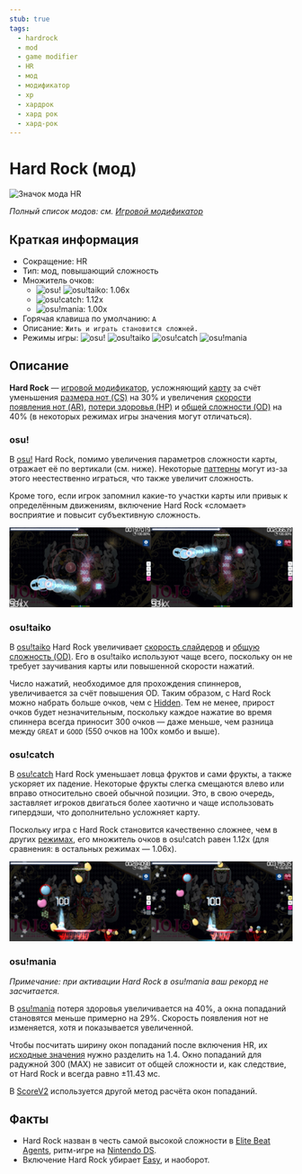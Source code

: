 ```yaml
---
stub: true
tags:
  - hardrock
  - mod
  - game modifier
  - HR
  - мод
  - модификатор
  - хр
  - хардрок
  - хард рок
  - хард-рок
---
```


# Hard Rock (мод)

![Значок мода HR](/wiki/shared/mods/HR.png "Значок мода Hard Rock (HR)")

*Полный список модов: см. [Игровой модификатор](/wiki/Gameplay/Game_modifier)*

## Краткая информация

- Сокращение: HR
- Тип: мод, повышающий сложность
- Множитель очков:
  - ![][osu!] ![][osu!taiko]: 1.06x
  - ![][osu!catch]: 1.12x
  - ![][osu!mania]: 1.00x
- Горячая клавиша по умолчанию: `A`
- Описание: `Жить и играть становится сложней.`
- Режимы игры: ![][osu!] ![][osu!taiko] ![][osu!catch] ![][osu!mania]

## Описание

**Hard Rock** — [игровой модификатор](/wiki/Gameplay/Game_modifier), усложняющий [карту](/wiki/Beatmap) за счёт уменьшения [размера нот (CS)](/wiki/Client/Beatmap_editor/Song_setup#circle-size) на 30% и увеличения [скорости появления нот (AR)](/wiki/Beatmap/Approach_rate), [потери здоровья (HP)](/wiki/Gameplay/Health) и [общей сложности (OD)](/wiki/Client/Beatmap_editor/Song_setup#overall-difficulty) на 40% (в некоторых режимах игры значения могут отличаться).

### osu!

В [osu!](/wiki/Game_mode/osu!) Hard Rock, помимо увеличения параметров сложности карты, отражает её по вертикали (см. ниже). Некоторые [паттерны](/wiki/Beatmap/Pattern) могут из-за этого неестественно играться, что также увеличит сложность.

Кроме того, если игрок запомнил какие-то участки карты или привык к определённым движениям, включение Hard Rock «сломает» восприятие и повысит субъективную сложность.

![Геймплей с HR](img/HR-comparison-osu.jpg "Сравнение игрового процесса osu! до активации Hard Rock (слева) и после (справа)")

### osu!taiko

В [osu!taiko](/wiki/Game_mode/osu!taiko) Hard Rock увеличивает [скорость слайдеров](/wiki/Gameplay/Hit_object/Slider/Slider_velocity) и [общую сложность (OD)](/wiki/Beatmap/Overall_difficulty). Его в osu!taiko используют чаще всего, поскольку он не требует заучивания карты или повышенной скорости нажатий.

Число нажатий, необходимое для прохождения спиннеров, увеличивается за счёт повышения OD. Таким образом, с Hard Rock можно набрать больше очков, чем с [Hidden](/wiki/Gameplay/Game_modifier/Hidden). Тем не менее, прирост очков будет незначительным, поскольку каждое нажатие во время спиннера всегда приносит 300 очков — даже меньше, чем разница между `GREAT` и `GOOD` (550 очков на 100x комбо и выше).

### osu!catch

В [osu!catch](/wiki/Game_mode/osu!catch) Hard Rock уменьшает ловца фруктов и сами фрукты, а также ускоряет их падение. Некоторые фрукты слегка смещаются влево или вправо относительно своей обычной позиции. Это, в свою очередь, заставляет игроков двигаться более хаотично и чаще использовать гипердэши, что дополнительно усложняет карту.

Поскольку игра с Hard Rock становится качественно сложнее, чем в других [режимах](/wiki/Game_mode), его множитель очков в osu!catch равен 1.12x (для сравнения: в остальных режимах — 1.06x).

![Геймплей osu!catch с HR](img/HR-comparison-catch.jpg "Сравнение игрового процесса osu!catch до активации Hard Rock (слева) и после (справа)")

### osu!mania

*Примечание: при активации Hard Rock в osu!mania ваш рекорд не засчитается.*

В [osu!mania](/wiki/Game_mode/osu!mania) потеря здоровья увеличивается на 40%, а окна попаданий становятся меньше примерно на 29%. Скорость появления нот не изменяется, хотя и показывается увеличенной.

Чтобы посчитать ширину окон попаданий после включения HR, их [исходные значения](/wiki/Beatmap/Overall_difficulty) нужно разделить на 1.4. Окно попаданий для радужной 300 (MAX) не зависит от общей сложности и, как следствие, от Hard Rock и всегда равно ±11.43 мс.

В [ScoreV2](/wiki/Gameplay/Game_modifier/ScoreV2) используется другой метод расчёта окон попаданий.

## Факты

- Hard Rock назван в честь самой высокой сложности в [Elite Beat Agents](/wiki/iNiS_games), ритм-игре на [Nintendo DS](https://en.wikipedia.org/wiki/Nintendo_DS).
- Включение Hard Rock убирает [Easy](/wiki/Gameplay/Game_modifier/Easy), и наоборот.

[osu!]: /wiki/shared/mode/osu.png "osu!"
[osu!taiko]: /wiki/shared/mode/taiko.png "osu!taiko"
[osu!catch]: /wiki/shared/mode/catch.png "osu!catch"
[osu!mania]: /wiki/shared/mode/mania.png "osu!mania"
